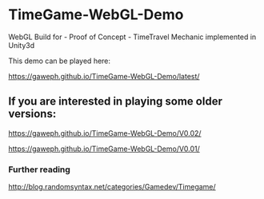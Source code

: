 # TimeGame-WebGL-Demo
WebGL Build for - Proof of Concept - TimeTravel Mechanic implemented in Unity3d

This demo can be played here:

https://gaweph.github.io/TimeGame-WebGL-Demo/latest/

## If you are interested in playing some older versions:
https://gaweph.github.io/TimeGame-WebGL-Demo/V0.02/

https://gaweph.github.io/TimeGame-WebGL-Demo/V0.01/

### Further reading
http://blog.randomsyntax.net/categories/Gamedev/Timegame/
